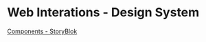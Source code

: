 # Web Interations - Design System

[Components - StoryBlok](https://rawcdn.githack.com/yokesh-ks/web-interactions/ea65e2c5adf4595a9910debb74c571f47bcab5de/packages/components/storybook-static/index.html)
